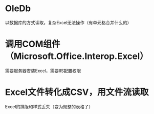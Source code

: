# OleDb

以数据库的方式读取，复杂Excel无法操作（有单元格合并什么的）

# 调用COM组件（Microsoft.Office.Interop.Excel）

需要服务器安装Excel，需要IIS配置权限

# Excel文件转化成CSV，用文件流读取

Excel的排版和样式丢失（变为规整的表格了）